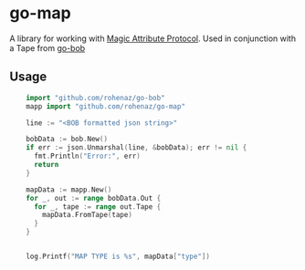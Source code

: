 # go-map

A library for working with [Magic Attribute Protocol](https://github.com/rohenaz/MAP). Used in conjunction with a Tape from [go-bob](https://github.com/rohenaz/go-bob)

## Usage

```go
    import "github.com/rohenaz/go-bob"
    mapp import "github.com/rohenaz/go-map"

    line := "<BOB formatted json string>"

    bobData := bob.New()
    if err := json.Unmarshal(line, &bobData); err != nil {
      fmt.Println("Error:", err)
      return
    }

    mapData := mapp.New()
    for _, out := range bobData.Out {
      for _, tape := range out.Tape {
        mapData.FromTape(tape)
      }
    }


    log.Printf("MAP TYPE is %s", mapData["type"])
```
